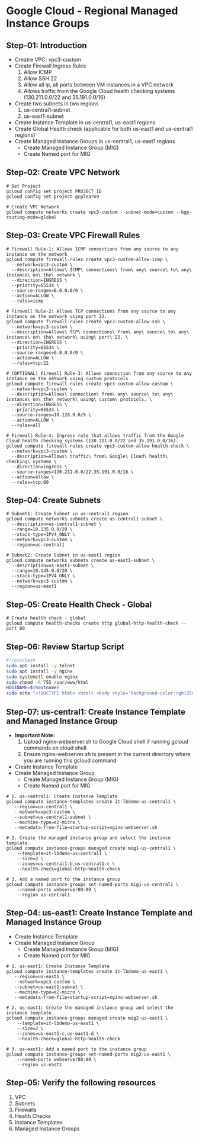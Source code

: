 # Google Cloud - Regional Managed Instance Groups

## Step-01: Introduction
- Creatre VPC: vpc3-custom
- Create Firewall Ingress Rules
  1. Allow ICMP
  2. Allow SSH 22
  3. Allow all ip, all ports between VM instances in a VPC network
  4. Allows traffic from the Google Cloud health checking systems (130.211.0.0/22 and 35.191.0.0/16)
- Create two subnets in two regions
  1. us-central1-subnet
  2. us-east1-subnet  
- Create Instance Template in us-central1, us-east1 regions
- Create Global Health check  (applicable for both us-east1 and us-central1 regions)
- Create Managed Instance Groups in us-central1, us-east1 regions
  - Create Managed Instance Group (MIG)
  - Create Named port for MIG

## Step-02: Create VPC Network
```t
# Set Project
gcloud config set project PROJECT_ID
gcloud config set project gcplearn9

# Create VPC Network
gcloud compute networks create vpc3-custom --subnet-mode=custom --bgp-routing-mode=global
```

## Step-03: Create VPC Firewall Rules 
```t
# Firewall Rule-1: Allows ICMP connections from any source to any instance on the network
gcloud compute firewall-rules create vpc3-custom-allow-icmp \
  --network=vpc3-custom \
  --description=Allows\ ICMP\ connections\ from\ any\ source\ to\ any\ instance\ on\ the\ network \
  --direction=INGRESS \
  --priority=65534 \
  --source-ranges=0.0.0.0/0 \
  --action=ALLOW \
  --rules=icmp

# Firewall Rule-2: Allows TCP connections from any source to any instance on the network using port 22.
gcloud compute firewall-rules create vpc3-custom-allow-ssh \
  --network=vpc3-custom \
  --description=Allows\ TCP\ connections\ from\ any\ source\ to\ any\ instance\ on\ the\ network\ using\ port\ 22. \
  --direction=INGRESS \
  --priority=65534 \
  --source-ranges=0.0.0.0/0 \
  --action=ALLOW \
  --rules=tcp:22 

# (OPTIONAL) Firewall Rule-3: Allows connection from any source to any instance on the network using custom protocols
gcloud compute firewall-rules create vpc3-custom-allow-custom \
  --network=vpc3-custom \
  --description=Allows\ connection\ from\ any\ source\ to\ any\ instance\ on\ the\ network\ using\ custom\ protocols. \
  --direction=INGRESS \
  --priority=65534 \
  --source-ranges=10.128.0.0/9 \
  --action=ALLOW \
  --rules=all   

# Firewall Rule-4: Ingress rule that allows traffic from the Google Cloud health checking systems (130.211.0.0/22 and 35.191.0.0/16).
gcloud compute firewall-rules create vpc3-custom-allow-health-check \
  --network=vpc3-custom \
  --description=Allows\ traffic\ from\ Google\ Cloud\ health\ checking\ systems \
  --direction=ingress \
  --source-ranges=130.211.0.0/22,35.191.0.0/16 \
  --action=allow \
  --rules=tcp:80      
```

## Step-04: Create Subnets
```t
# Subnet1: Create Subnet in us-central1 region 
gcloud compute networks subnets create us-central1-subnet \
  --description=us-central1-subnet \
  --range=10.135.0.0/20 \
  --stack-type=IPV4_ONLY \
  --network=vpc3-custom \
  --region=us-central1

# Subnet2: Create Subnet in us-east1 region
gcloud compute networks subnets create us-east1-subnet \
  --description=us-east1-subnet \
  --range=10.145.0.0/20 \
  --stack-type=IPV4_ONLY \
  --network=vpc3-custom \
  --region=us-east1
```

## Step-05: Create Health Check - Global
```t
# Create health check - global
gcloud compute health-checks create http global-http-health-check --port 80
```

## Step-06: Review Startup Script
```sh
#!/bin/bash
sudo apt install -y telnet
sudo apt install -y nginx
sudo systemctl enable nginx
sudo chmod -R 755 /var/www/html
HOSTNAME=$(hostname)
sudo echo "<!DOCTYPE html> <html> <body style='background-color:rgb(250, 210, 210);'> <h1>Welcome to StackSimplify - WebVM App1 </h1> <p><strong>VM Hostname:</strong> $HOSTNAME</p> <p><strong>VM IP Address:</strong> $(hostname -I)</p> <p><strong>Application Version:</strong> V1</p> <p>Google Cloud Platform - Demos</p> </body></html>" | sudo tee /var/www/html/index.html
```

## Step-07: us-central1: Create Instance Template and Managed Instance Group
- **Important Note:**
  1. Upload nginx-webserver.sh to Google Cloud shell if running gcloud commands on cloud shell
  2. Ensure nginx-webserver.sh is present in the current directory where you are running this gcloud command
- Create Instance Template
- Create Managed Instance Group
  - Create Managed Instance Group (MIG)
  - Create Named port for MIG
```t
# 1. us-central1: Create Instance Template
gcloud compute instance-templates create it-lbdemo-us-central1 \
   --region=us-central1 \
   --network=vpc3-custom \
   --subnet=us-central1-subnet \
   --machine-type=e2-micro \
   --metadata-from-file=startup-script=nginx-webserver.sh

# 2. Create the managed instance group and select the instance template.
gcloud compute instance-groups managed create mig1-us-central1 \
    --template=it-lbdemo-us-central1 \
    --size=2 \
    --zones=us-central1-b,us-central1-c \
    --health-check=global-http-health-check

# 3. Add a named port to the instance group
gcloud compute instance-groups set-named-ports mig1-us-central1 \
    --named-ports webserver80:80 \
    --region us-central1
```

## Step-04: us-east1: Create Instance Template and Managed Instance Group
- Create Instance Template
- Create Managed Instance Group
  - Create Managed Instance Group (MIG)
  - Create Named port for MIG
```t
# 1. us-east1: Create Instance Template
gcloud compute instance-templates create it-lbdemo-us-east1 \
   --region=us-east1 \
   --network=vpc3-custom \
   --subnet=us-east1-subnet \
   --machine-type=e2-micro \
   --metadata-from-file=startup-script=nginx-webserver.sh 

# 2. us-east1: Create the managed instance group and select the instance template.
gcloud compute instance-groups managed create mig2-us-east1 \
    --template=it-lbdemo-us-east1 \
    --size=2 \
    --zones=us-east1-c,us-east1-d \
    --health-check=global-http-health-check

# 3. us-east1: Add a named port to the instance group
gcloud compute instance-groups set-named-ports mig2-us-east1 \
    --named-ports webserver80:80 \
    --region us-east1
```

## Step-05: Verify the following resources
1. VPC
2. Subnets
3. Firewalls
4. Health Checks
5. Instance Templates
6. Managed Instance Groups

